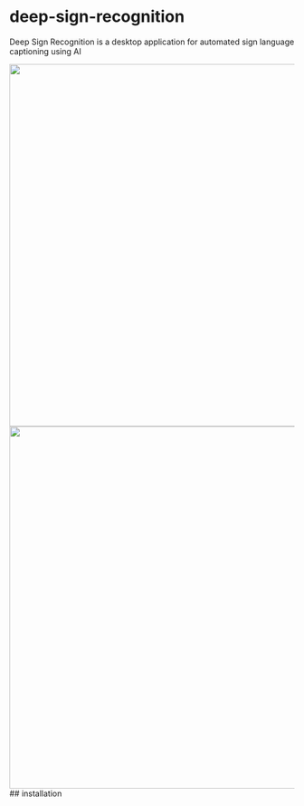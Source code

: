 # deep-sign-recognition
Deep Sign Recognition is a desktop application for automated sign language captioning using AI


<img src="/screenshots/desktop.png" width="640" />

<img src="/screenshots/aarchitecture.png" width="640" />
## installation

